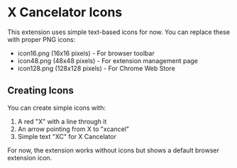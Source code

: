 # X Cancelator Icons

This extension uses simple text-based icons for now. You can replace these with proper PNG icons:

- icon16.png (16x16 pixels) - For browser toolbar
- icon48.png (48x48 pixels) - For extension management page  
- icon128.png (128x128 pixels) - For Chrome Web Store

## Creating Icons

You can create simple icons with:
1. A red "X" with a line through it
2. An arrow pointing from X to "xcancel"
3. Simple text "XC" for X Cancelator

For now, the extension works without icons but shows a default browser extension icon.

